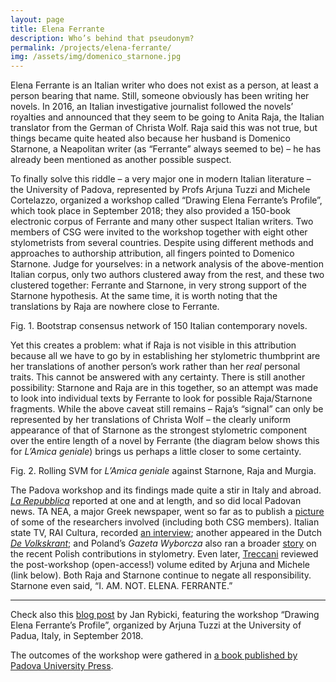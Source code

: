 ```yaml
---
layout: page
title: Elena Ferrante
description: Who’s behind that pseudonym?
permalink: /projects/elena-ferrante/
img: /assets/img/domenico_starnone.jpg
---
```




Elena Ferrante is an Italian writer who does not exist as a person, at least a person bearing that name. Still, someone obviously has been writing her novels. In 2016, an Italian investigative journalist followed the novels’ royalties and announced that they seem to be going to Anita Raja, the Italian translator from the German of Christa Wolf. Raja said this was not true, but things became quite heated also because her husband is Domenico Starnone, a Neapolitan writer (as “Ferrante” always seemed to be) – he has already been mentioned as another possible suspect.

To finally solve this riddle – a very major one in modern Italian literature – the University of Padova, represented by Profs Arjuna Tuzzi and Michele Cortelazzo, organized a workshop called “Drawing Elena Ferrante’s Profile”, which took place in September 2018; they also provided a 150-book electronic corpus of Ferrante and many other suspect Italian writers. Two members of CSG were invited to the workshop together with eight other stylometrists from several countries. Despite using different methods and approaches to authorship attribution, all fingers pointed to Domenico Starnone. Judge for yourselves: in a network analysis of the above-mention Italian corpus, only two authors clustered away from the rest, and these two clustered together: Ferrante and Starnone, in very strong support of the Starnone hypothesis. At the same time, it is worth noting that the translations by Raja are nowhere close to Ferrante.


<div>
    <img class="col three left" src="{{ site.baseurl }}/assets/img/150_Italian_novels.tif" alt="" title="Bootstrap consensus network of 150 Italian contemporary novels"/>
</div>
<div class="col three caption">
    Fig. 1. Bootstrap consensus network of 150 Italian contemporary novels.
</div>




Yet this creates a problem: what if Raja is not visible in this attribution because all we have to go by in establishing her stylometric thumbprint are her translations of another person’s work rather than her _real_ personal traits. This cannot be answered with any certainty. There is still another possibility: Starnone and Raja are in this together, so an attempt was made to look into individual texts by Ferrante to look for possible Raja/Starnone fragments. While the above caveat still remains – Raja’s “signal” can only be represented by her translations of Christa Wolf – the clearly uniform appearance of that of Starnone as the strongest stylometric component over the entire length of a novel by Ferrante (the diagram below shows this for _L’Amica geniale_) brings us perhaps a little closer to some certainty.

<div>
    <img class="col three left" src="{{ site.baseurl }}/assets/img/Raja-Starnone.tif" alt="" title="Rolling SVM for _L’Amica geniale_ against Starnone, Raja and Murgia"/>
</div>
<div class="col three caption">
    Fig. 2. Rolling SVM for <i>L’Amica geniale</i> against Starnone, Raja and Murgia.
</div>


The Padova workshop and its findings made quite a stir in Italy and abroad. [_La Repubblica_](https://napoli.repubblica.it/cronaca/2017/09/09/news/le_prove_sono_nella_letteratura_elena_ferrante_e_starnone_-174989746/?refresh_ce) reported at one and at length, and so did local Padovan news. TA NEA, a major Greek newspaper, went so far as to publish a [picture](http://www.patakis.gr/images/files/1167464.pdf) of some of the researchers involved (including both CSG members). Italian state TV, RAI Cultura, recorded [an interview](http://www.filosofia.rai.it/articoli/rybicki-la-text-analysis-e-le-radici-della-letteratura/40413/default.aspx); another appeared in the Dutch [_De Volkskrant_](https://www.volkskrant.nl/cultuur-media/hoe-een-poolse-wetenschapper-het-grootste-literaire-raadsel-binnen-vijf-minuten-oploste~b227f47b/); and Poland’s _Gazeta Wyborcza_ also ran a broader [story](http://biqdata.wyborcza.pl/biqdata/7,159116,22829674,jak-rozpracowano-elene-ferrante-slowo-po-slowie.html) on the recent Polish contributions in stylometry. Even later, [Treccani](www.treccani.it/magazine/lingua_italiana/articoli/percorsi/percorsi_162.html) reviewed the post-workshop (open-access!) volume edited by Arjuna and Michele (link below). Both Raja and Starnone continue to negate all responsibility. Starnone even said, “I. AM. NOT. ELENA. FERRANTE.” 

---

Check also this [blog post](https://dls.hypotheses.org/73) by Jan Rybicki, featuring the workshop “Drawing Elena Ferrante’s Profile”, organized by Arjuna Tuzzi at the University of Padua, Italy, in September 2018.

The outcomes of the workshop were gathered in [a book published by Padova University Press](http://www.padovauniversitypress.it/publications/9788869381300).


